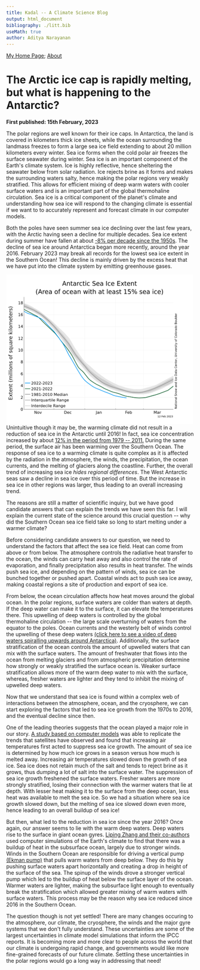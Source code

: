 ```yaml
---
title: Kadal -- A Climate Science Blog
output: html_document
bibliography: ./litt.bib
useMath: true
author: Aditya Narayanan
---
```



[My Home Page](https://adityarn.github.io/); [About](./about.html)




# The Arctic ice cap is rapidly melting, but what is happening to the Antarctic?
**First published: 15th February, 2023**


The polar regions are well known for their ice caps. In Antarctica, the land is covered in kilometers thick ice sheets, while the ocean surrounding the landmass freezes to form a large sea ice field extending to about 20&nbsp;million kilometers every winter.  Sea ice forms when the cold polar air freezes the surface seawater during winter. Sea ice is an important component of the Earth's climate system. Ice is highly reflective, hence sheltering the seawater below from solar radiation. Ice rejects brine as it forms and makes the surrounding waters salty, hence making the polar regions very weakly stratified. This allows for efficient mixing of deep warm waters with cooler surface waters and is an important part of the global thermohaline circulation. Sea ice is a critical component of the planet's climate and understanding how sea ice will respond to the changing climate is essential if we want to to accurately represent and forecast climate in our computer models.


Both the poles have seen summer sea ice declining over the last few years, with the Arctic having seen a decline for multiple decades. Sea ice extent during summer have fallen at about [-8% per decade since the 1950s](https://agupubs.onlinelibrary.wiley.com/doi/full/10.1029/2007GL029703). The decline of sea ice around Antarctica began more recently, around the year 2016. February 2023 may break all records for the lowest sea ice extent in the Southern Ocean! This decline is mainly driven by the excess heat that we have put into the climate system by emitting greenhouse gases. 

<img src="./Images/AntSeaIceNSIDC_14022023.png"
     alt="Markdown Monster icon"
	 width="500"
     style="float: left; margin-right: 10px;" />


Unintuitive though it may be, the warming climate did not result in a reduction of sea ice in the Antarctic until 2016! In fact, sea ice concentration increased by about [12% in the period from 1979 -- 2011.](https://agupubs.onlinelibrary.wiley.com/doi/full/10.1002/2014GL059239) During the same period, the surface air has been warming over the Southern Ocean. The response of sea ice to a warming climate is quite complex as it is affected by the radiation in the atmosphere, the winds, the precipitation, the ocean currents, and the melting of glaciers along the coastline. Further, the overall trend of increasing sea ice *hides regional differences*. The West Antarctic seas saw a decline in sea ice over this period of time. But the increase in sea ice in other regions was larger, thus leading to an overall increasing trend. 


The reasons are still a matter of scientific inquiry, but we have good candidate answers that can explain the trends we have seen this far. I will explain the current state of the science around this crucial question -- why did the Southern Ocean sea ice field take so long to start melting under a warmer climate?


Before considering candidate answers to our question, we need to understand the factors that affect the sea ice field. Heat can come from above or from below. The atmosphere controls the radiative heat transfer to the ocean, the winds can carry heat away and also control the rate of evaporation, and finally precipitation also results in heat transfer. The winds push sea ice, and depending on the pattern of winds, sea ice can be bunched together or pushed apart. Coastal winds act to push sea ice away, making coastal regions a site of production and export of sea ice. 


From below, the ocean circulation affects how heat moves around the global ocean. In the polar regions, surface waters are colder than waters at depth. If the deep water can make it to the surface, it can elevate the temperatures there. This upwelling of deep waters is controlled by the global thermohaline circulation -- the large scale overturning of waters from the equator to the poles. Ocean currents and the westerly belt of winds control the upwelling of these deep waters [(click here to see a video of deep waters spiralling upwards around Antarctica)](https://www.youtube.com/watch?v=j1pvI6ZJ1Mk&t=36s). Additionally, the surface stratification of the ocean controls the amount of upwelled waters that can mix with the surface waters. The amount of freshwater that flows into the ocean from melting glaciers and from atmospheric precipitation determine how strongly or weakly stratified the surface ocean is. Weaker surface stratification allows more of the warm deep water to mix with the surface, whereas, fresher waters are lighter and they tend to inhibit the mixing of upwelled deep waters.


Now that we understand that sea ice is found within a complex web of interactions between the atmosphere, ocean, and the cryosphere, we can start exploring the factors that led to sea ice growth from the 1970s to 2016, and the eventual decline since then. 


One of the leading theories suggests that the ocean played a major role in our story. [A study based on computer models](https://journals.ametsoc.org/view/journals/clim/20/11/jcli4136.1.xml) was able to replicate the trends that satellites have observed and found that increasing air temperatures first acted to suppress sea ice growth. The amount of sea ice is determined by how much ice grows in a season versus how much is melted away. Increasing air temperatures slowed down the growth of sea ice. Sea ice does not retain much of the salt and tends to reject brine as it grows, thus dumping a lot of salt into the surface water. The suppression of sea ice growth freshened the surface waters. Fresher waters are more strongly stratified, losing their connection with the warmer waters that lie at depth. With lesser heat making it to the surface from the deep ocean, less heat was available to melt the sea ice. So we had a situation where sea ice growth slowed down, but the melting of sea ice slowed down even more, hence leading to an overall buildup of sea ice!


But then, what led to the reduction in sea ice since the year 2016? Once again, our answer seems to lie with the warm deep waters. Deep waters rise to the surface in giant ocean gyres. [Liping Zhang and their co-authors](https://doi.org/10.1038/s43247-022-00624-1) used computer simulations of the Earth's climate to find that there was a buildup of heat in the subsurface ocean, largely due to stronger winds. Winds in the Southern Ocean are responsible for driving a vertical pump [(Ekman pump)](https://en.wikipedia.org/wiki/Ekman_transport) that pulls warm waters from deep below. They do this by pushing surface waters apart horizontally and creating a drop in height of the surface of the sea. The spinup of the winds drove a stronger vertical pump which led to the buildup of heat below the surface layer of the ocean. Warmer waters are lighter, making the subsurface light enough to eventually break the stratification which allowed greater mixing of warm waters with surface waters. This process may be the reason why sea ice reduced since 2016 in the Southern Ocean.


The question though is not yet settled! There are many changes occuring to the atmosphere, our climate, the cryosphere, the winds and the major gyre systems that we don't fully understand. These uncertainties are some of the largest uncertainties in climate model simulations that inform the IPCC reports. It is becoming more and more clear to people across the world that our climate is undergoing rapid change, and governments would like more fine-grained forecasts of our future climate. Settling these uncertainties in the polar regions would go a long way in addressing that need!
